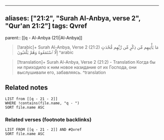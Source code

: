 
---
aliases: ["21:2", "Surah Al-Anbya, verse 2", "Qur'an 21:2"]
tags: Qvref
---

parent:: [[q - Al-Anbya (21)|Al-Anbya]]

> [!arabic]+ Surah Al-Anbya, Verse 2 (21:2)
> <span class="quran-arabic">مَا يَأْتِيهِم مِّن ذِكْرٍ مِّن رَّبِّهِم مُّحْدَثٍ إِلَّا ٱسْتَمَعُوهُ وَهُمْ يَلْعَبُونَ</span>
^arabic

> [!translation]+ Surah Al-Anbya, Verse 2 (21:2) - Translation
> Когда бы ни приходило к ним новое назидание от их Господа, они выслушивали его, забавляясь.
^translation



## Related notes
```dataview
LIST from [[q - 21 - 2]]
WHERE !contains(file.name, "q - ")
SORT file.name ASC
```

### Related verses (footnote backlinks)
```dataview
LIST FROM [[q - 21 - 2]] AND #Qvref
SORT file.name ASC
```

